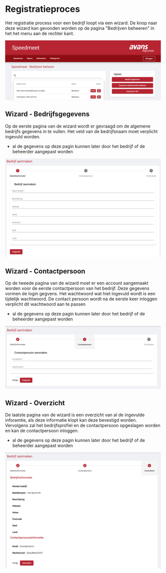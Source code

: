# Registratieproces

Het registratie process voor een bedrijf loopt via een wizard. De knop naar deze wizard kan gevonden worden op de pagina "Bedrijven beheeren" in het het menu aan de rechter kant.

![Bedrijven beheeren overzicht](../media/web-bedrijven-beheren.png)

## Wizard - Bedrijfsgegevens

Op de eerste pagina van de wizard wordt er gevraagd om de algemene bedrijfs gegevens in te vullen. Het veld van de bedrijfsnaam moet verplicht ingevuld worden.

* al de gegevens op deze pagin kunnen later door het bedrijf of de beheerder aangepast worden

![Bedrijfsgegevens](../media/web-bedrijfregistreren-bedrijfsinformatie.png)

## Wizard - Contactpersoon

Op de tweede pagina van de wizard moet er een account aangemaakt worden voor de eerste contactpersoon van het bedrijf. Deze gegevens vormen de login gegvens. Het wachtwoord wat hiet ingevuld wordt is een tijdelijk wachtwoord. De contact persoon wordt na de eerste keer inloggen verplicht dit wachtwoord aan te passen

* al de gegevens op deze pagin kunnen later door het bedrijf of de beheerder aangepast worden

![Contactpersoon](../media/web-bedrijfregistreren-contactpersoon.png)

## Wizard - Overzicht

De laatste pagina van de wizard is een overzicht van al de ingevulde inforamtie, als deze informatie klopt kan deze bevestigd worden. Vervolgens zal het bedrijfsprofiel en de contactpersoon opgeslagen worden en kan de contactpersoon inloggen.

* al de gegevens op deze pagin kunnen later door het bedrijf of de beheerder aangepast worden

![Overzicht](../media/web-bedrijfsregistreren-overzicht.png)
